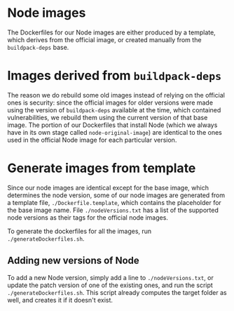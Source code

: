 # Node images

The Dockerfiles for our Node images are either produced by a template, which derives from the official image, or
created manually from the `buildpack-deps` base.

# Images derived from `buildpack-deps`

The reason we do rebuild some old images instead of relying on the official ones is security: since
the official images for older versions were made using the version of `buildpack-deps` available at the time, which
contained vulnerabilities, we rebuild them using the current version of that base image. The portion of our
Dockerfiles that install Node (which we always have in its own stage called `node-original-image`) are identical to the
ones used in the official Node image for each particular version.

# Generate images from template

Since our node images are identical except for the base image, which determines the node version,
some of our node images are generated from a template file, `./Dockerfile.template`, which contains the placeholder
for the base image name. File `./nodeVersions.txt` has a list of the supported node versions as their tags for the official node images.

To generate the dockerfiles for all the images, run `./generateDockerfiles.sh`.

## Adding new versions of Node

To add a new Node version, simply add a line to `./nodeVersions.txt`, or update the patch version of one of the
existing ones, and run the script `./generateDockerfiles.sh`. This script already computes the target folder as well,
and creates it if it doesn't exist.